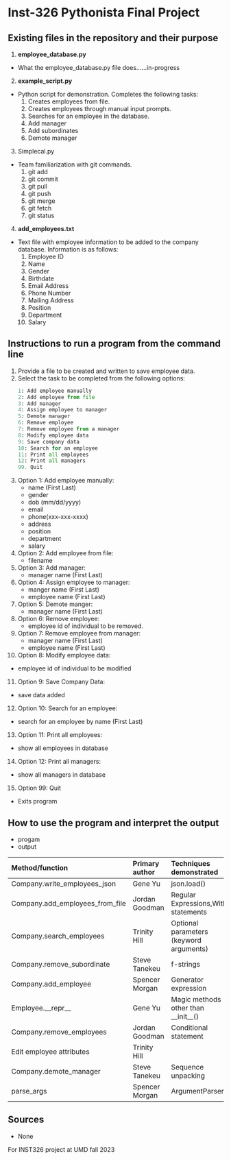 # Inst-326 Pythonista Final Project

## Existing files in the repository and their purpose
1. **employee_database.py**
  * What the employee_database.py file does......in-progress
2. **example_script.py**
  * Python script for demonstration. Completes the following tasks:
     1. Creates employees from file.
     2. Creates employees through manual input prompts.
     3. Searches for an employee in the database.
     4. Add manager
     5. Add subordinates
     6. Demote manager   
3. Simplecal.py
  * Team familiarization with git commands.
    1. git add
    2. git commit
    3. git pull
    4. git push
    5. git merge
    6. git fetch
    7. git status
4. **add_employees.txt**
  * Text file with employee information to be added to the company database. Information is as follows:
    1. Employee ID
    2. Name
    3. Gender
    4. Birthdate
    5. Email Address
    6. Phone Number
    7. Mailing Address
    8. Position
    9. Department
    10. Salary
    
## Instructions to run a program from the command line
1. Provide a file to be created and written to save employee data. 
2. Select the task to be completed from the following options:
   ```python
   1: Add employee manually
   2: Add employee from file
   3: Add manager
   4: Assign employee to manager
   5: Demote manager
   6: Remove employee
   7: Remove employee from a manager
   8: Modify employee data
   9: Save company data
   10: Search for an employee
   11: Print all employees
   12: Print all managers
   99. Quit
   ```
3. Option 1: Add employee manually:
   * name (First Last)
   * gender 
   * dob (mm/dd/yyyy)
   * email 
   * phone(xxx-xxx-xxxx)
   * address 
   * position 
   * department 
   * salary 
4. Option 2: Add employee from file:
   * filename
5. Option 3: Add manager:
   * manager name (First Last)
6. Option 4: Assign employee to manager:
   * manger name (First Last)
   * employee name (First Last)
7. Option 5: Demote manger:
   * manager name (First Last)
8. Option 6: Remove employee:
   * employee id of individual to be removed.
9. Option 7: Remove employee from manager:
   * manager name (First Last)
   * employee name (First Last)
10. Option 8: Modify employee data:
   * employee id of individual to be modified
11. Option 9: Save Company Data:
   * save data added
12. Option 10: Search for an employee:
   * search for an employee by name (First Last)
13. Option 11: Print all employees:
   * show all employees in database
14. Option 12: Print all managers:
   * show all managers in database
15. Option 99: Quit
   * Exits program

## How to use the program and interpret the output
* progam
* output


|Method/function                |Primary author  |Techniques demonstrated                  |
| :---------------------------- | :------------- | :-------------------------------------- |
|Company.write_employees_json   |Gene Yu         |json.load()                              |
|Company.add_employees_from_file|Jordan Goodman  |Regular Expressions,With statements      |
|Company.search_employees       |Trinity Hill    |Optional parameters (keyword arguments)  |
|Company.remove_subordinate     |Steve Tanekeu   |f-strings                                |
|Company.add_employee           |Spencer Morgan  |Generator expression                     |
|Employee.\_\_repr\_\_          |Gene Yu         |Magic methods other than \_\_init\_\_()  |
|Company.remove_employees       |Jordan Goodman  |Conditional statement                    |
|Edit employee attributes       |Trinity Hill    |                                         |
|Company.demote_manager         |Steve Tanekeu   |Sequence unpacking                       |
|parse_args                     |Spencer Morgan  |ArgumentParser                           |
  
## Sources
* None


For INST326 project at UMD fall 2023
